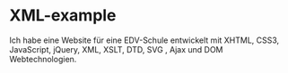 # XML-example
Ich habe eine Website für eine EDV-Schule entwickelt mit XHTML, CSS3, JavaScript, jQuery,  XML, XSLT, DTD, SVG , Ajax und  DOM Webtechnologien.
